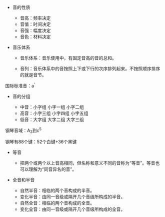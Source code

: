 - 音的性质

  - 音高：频率决定
  - 音值：时间决定
  - 音强：幅度决定
  - 音色：材料决定
  
- 音乐体系

  - 音乐体系：音乐使用中，有固定音高的音的总和。

  - 音列：音乐体系中的音按照上下或下行的次序排列起来。不按照顺序排序的就是音节。

国际标准音：a<sup>'</sup>
 
- 音的分组

  - 中音：小字组   小字一组 小字二组
  - 高音：小字三组 小字四组 小字五组 
  - 低音：大字组   大字二组 大字三组

钢琴音域：A<sub>2</sub>到c<sup>5</sup>

钢琴有88个键：52个白键+36个黑键

- 等音

  - 把两个或两个以上音高相同，但名称和意义不同的音称为“等音”。等音也可以理解为“同音异名的音”。
  
- 全音和半音

  - 自然半音：相临的两个音构成的半音。
  - 变化半音：由同一音级或隔开几个音级所构成的半音。
  - 自然全音：相临的两个音构成的全音。
  - 变化全音：由同一音级或隔开几个音级所构成的全音。

